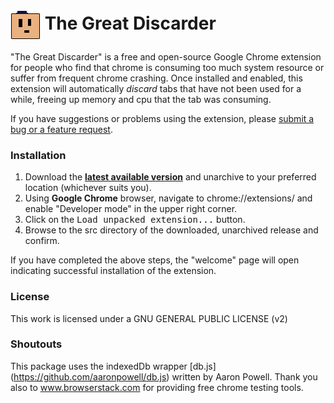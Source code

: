 # <img src="/src/img/icon48.png" align="absmiddle"> The Great Discarder

"The Great Discarder" is a free and open-source Google Chrome extension for people who find that chrome is consuming too much system resource or suffer from frequent chrome crashing. Once installed and enabled, this extension will automatically *discard* tabs that have not been used for a while, freeing up memory and cpu that the tab was consuming.

If you have suggestions or problems using the extension, please [submit a bug or a feature request](https://github.com/deanoemcke/thegreatdiscarder/issues/).

### Installation

1. Download the **[latest available version](https://github.com/deanoemcke/thegreatdiscarder/releases/tag/v0.1.0)** and unarchive to your preferred location (whichever suits you).
2. Using **Google Chrome** browser, navigate to chrome://extensions/ and enable "Developer mode" in the upper right corner.
3. Click on the <kbd>Load unpacked extension...</kbd> button.
4. Browse to the src directory of the downloaded, unarchived release and confirm.

If you have completed the above steps, the "welcome" page will open indicating successful installation of the extension.

### License

This work is licensed under a GNU GENERAL PUBLIC LICENSE (v2)

### Shoutouts

This package uses the indexedDb wrapper [db.js] (https://github.com/aaronpowell/db.js) written by Aaron Powell.
Thank you also to www.browserstack.com for providing free chrome testing tools.
